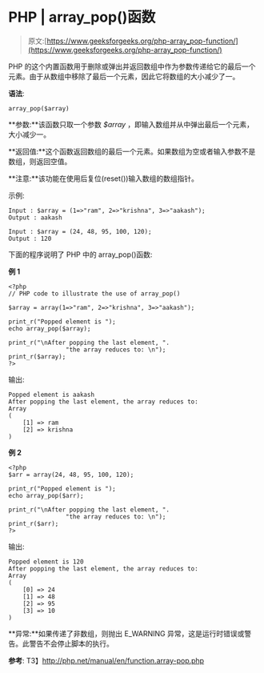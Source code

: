 # PHP | array_pop()函数

> 原文:[https://www.geeksforgeeks.org/php-array_pop-function/](https://www.geeksforgeeks.org/php-array_pop-function/)

PHP 的这个内置函数用于删除或弹出并返回数组中作为参数传递给它的最后一个元素。由于从数组中移除了最后一个元素，因此它将数组的大小减少了一。

**语法**:

```
array_pop($array)
```

**参数:**该函数只取一个参数 *$array* ，即输入数组并从中弹出最后一个元素，大小减少一。

**返回值:**这个函数返回数组的最后一个元素。如果数组为空或者输入参数不是数组，则返回空值。

**注意:**该功能在使用后复位(reset())输入数组的数组指针。

示例:

```
Input : $array = (1=>"ram", 2=>"krishna", 3=>"aakash");
Output : aakash

Input : $array = (24, 48, 95, 100, 120);
Output : 120

```

下面的程序说明了 PHP 中的 array_pop()函数:

**例 1**

```
<?php
// PHP code to illustrate the use of array_pop()

$array = array(1=>"ram", 2=>"krishna", 3=>"aakash");

print_r("Popped element is ");
echo array_pop($array);

print_r("\nAfter popping the last element, ".
                "the array reduces to: \n");
print_r($array);
?>
```

输出:

```
Popped element is aakash
After popping the last element, the array reduces to: 
Array
(
    [1] => ram
    [2] => krishna
)

```

**例 2**

```
<?php
$arr = array(24, 48, 95, 100, 120);

print_r("Popped element is ");
echo array_pop($arr);

print_r("\nAfter popping the last element, ".
                "the array reduces to: \n");
print_r($arr);
?>
```

输出:

```
Popped element is 120
After popping the last element, the array reduces to: 
Array
(
    [0] => 24
    [1] => 48
    [2] => 95
    [3] => 10
)

```

**异常:**如果传递了非数组，则抛出 E_WARNING 异常，这是运行时错误或警告。此警告不会停止脚本的执行。

**参考**:
T3】http://php.net/manual/en/function.array-pop.php